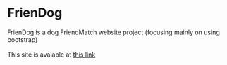 # FrienDog
FrienDog is a dog FriendMatch website project (focusing mainly on using bootstrap) 
<br />
<br />
This site is avaiable at [this link](https://haniesolaty.github.io/FrienDog/)

